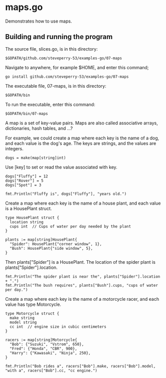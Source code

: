 # maps.go

Demonstrates how to use maps.

## Building and running the program
    
The source file, slices.go, is in this directory:

    $GOPATH/github.com/steveperry-53/examples-go/07-maps
    
Navigate to anywhere, for example $HOME, and enter this command;

    go install github.com/steveperry-53/examples-go/07-maps
    
The executable file, 07-maps, is in this directory:

    $GOPATH/bin
    
To run the executable, enter this command:

    $GOPATH/bin/07-maps

A map is a set of key-value pairs. Maps are also called associative arrays,
dictionaries, hash tables, and ...?

For example, we could create a map where
each key is the name of a dog, and each value is the dog's age. The keys are
strings, and the values are integers.

    dogs = make(map[string]int)
      
Use [key] to set or read the value associated with key.

    dogs["Fluffy"] = 12
    dogs["Rover"] = 5
    dogs["Spot"] = 3

    fmt.Println("Fluffy is", dogs["Fluffy"], "years old.")
    
Create a map where each key is the name of a house plant, and each
value is a HousePlant struct.

    type HousePlant struct {
      location string
      cups int  // Cups of water per day needed by the plant
    }
    
    plants := map[string]HousePlant{
      "Spider": HousePlant{"corner window", 1},
      "Bush": HousePlant{"side window", 5},
    }
    
Then plants["Spider"] is a HousePlant. The location of the spider plant is
plants["Spider"].location.
    
    fmt.Println("The spider plant is near the", plants["Spider"].location + ".")
    fmt.Println("The bush requires", plants["Bush"].cups, "cups of water per day.")

Create a map where each key is the name of a motorcycle racer, and each value
has type Motorcycle.

    type Motorcycle struct {
      make string
      model string
      cc int  // engine size in cubic centimeters
    }

    racers := map[string]Motorcycle{
      "Bob": {"Suzuki", "Vstrom", 650},
      "Fred": {"Honda", "CBR", 900},
      "Harry": {"Kawasaki", "Ninja", 250},
    }

    fmt.Println("Bob rides a", racers["Bob"].make, racers["Bob"].model, "with a", racers["Bob"].cc, "cc engine.")
